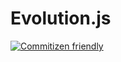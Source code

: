 # Evolution.js

[![Commitizen friendly](https://img.shields.io/badge/commitizen-friendly-brightgreen.svg)](http://commitizen.github.io/cz-cli/)
